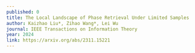 ```yaml
---
published: 0
title: The Local Landscape of Phase Retrieval Under Limited Samples
author: Kaizhao Liu*, Zihao Wang*, Lei Wu
journal: IEEE Transactions on Information Theory
year: 2024
link: https://arxiv.org/abs/2311.15221
---
```


